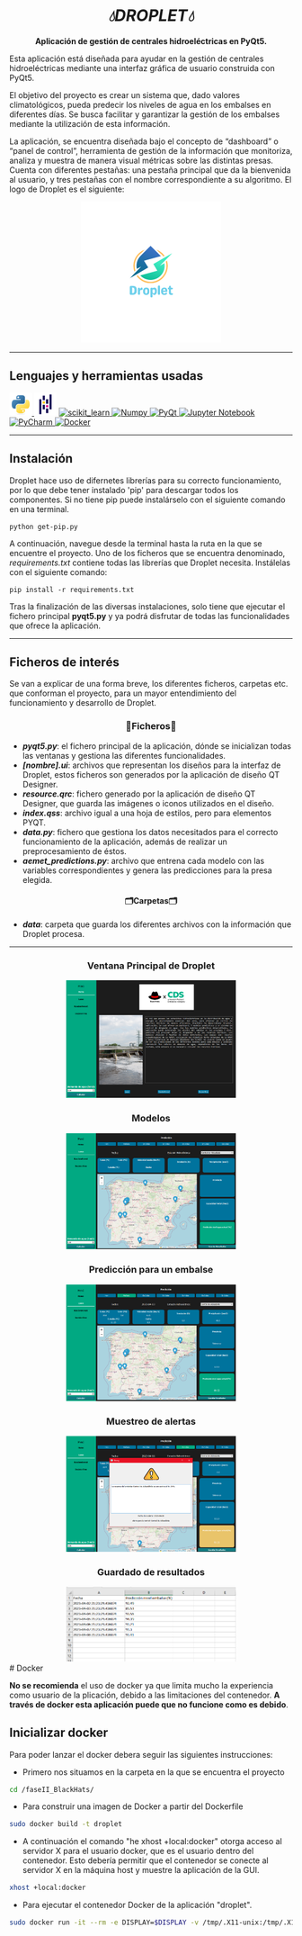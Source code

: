 
<h1 align="center"><b><i>💧DROPLET💧</i></b></h1>

<p align="center"><b>Aplicación de gestión de centrales hidroeléctricas en PyQt5.</b></p>

Esta aplicación está diseñada para ayudar en la gestión de centrales hidroeléctricas mediante una interfaz gráfica de usuario construida con PyQt5.

El objetivo del proyecto es crear un sistema que, dado valores climatológicos, pueda predecir los niveles de agua en los embalses en diferentes días.
Se busca facilitar y garantizar la gestión de los embalses mediante la utilización de esta información.

La aplicación, se encuentra diseñada bajo el concepto de “dashboard” o “panel de control”, herramienta de gestión de la información que monitoriza, analiza y muestra de manera visual métricas sobre las distintas presas.
Cuenta con diferentes pestañas: una pestaña principal que da la bienvenida al usuario, y tres pestañas con el nombre correspondiente a su algoritmo.
El logo de Droplet es el siguiente:
<div align="center">
  <img src="faseII_BlackHats/droplet_sin_fondo.png" width="250" height="250">
</div>

<hr>

<h2>Lenguajes y herramientas usadas</h2>

<a href="https://www.python.org" target="_blank"> <img src="https://raw.githubusercontent.com/devicons/devicon/master/icons/python/python-original.svg" alt="python" width="40" height="40"/> </a>
<a href="https://pandas.pydata.org/" target="_blank" rel="noreferrer"> <img src="https://raw.githubusercontent.com/devicons/devicon/2ae2a900d2f041da66e950e4d48052658d850630/icons/pandas/pandas-original.svg" alt="pandas" width="40" height="40"/></a>
<a href="https://scikit-learn.org/" target="_blank" rel="noreferrer"><a href="https://scikit-learn.org/" target="_blank" rel="noreferrer"> <img src="https://upload.wikimedia.org/wikipedia/commons/0/05/Scikit_learn_logo_small.svg" alt="scikit_learn" width="40" height="40"/> </a>
<a href="https://numpy.org" target="_blank" rel="noreferrer"><img src="https://upload.wikimedia.org/wikipedia/commons/3/31/NumPy_logo_2020.svg" alt="Numpy" width="40" height="40"/> </a>
<a href="https://riverbankcomputing.com/software/pyqt/intro" target="_blank" rel="noreferrer"><img src="https://upload.wikimedia.org/wikipedia/commons/e/e6/Python_and_Qt.svg" alt="PyQt" width="40" height="40"/> </a>
<a href="https://jupyter.org" target="_blank" rel="noreferrer"><img src="https://upload.wikimedia.org/wikipedia/commons/3/38/Jupyter_logo.svg" alt="Jupyter Notebook" width="40" height="40"/> </a>
<a href="https://www.jetbrains.com/es-es/pycharm/" target="_blank" rel="noreferrer"><img src="https://upload.wikimedia.org/wikipedia/commons/1/1d/PyCharm_Icon.svg" alt="PyCharm" width="40" height="40"/> </a>
<a href="https://www.docker.com" target="_blank" rel="noreferrer"><img src="https://1000logos.net/wp-content/uploads/2021/11/Docker-Logo-2013.png" alt="Docker" width="50" height="40"/> </a>

<hr>

<h2>Instalación</h2>

<p>Droplet hace uso de difernetes librerías para su correcto funcionamiento, por lo que debe tener instalado 'pip' para descargar todos los componentes. Si no tiene pip
puede instalárselo con el siguiente comando en una terminal.</p>

```
python get-pip.py
```

<p>A continuación, navegue desde la terminal hasta la ruta en la que se encuentre el proyecto. Uno de los ficheros que se encuentra denominado,
<i>requirements.txt</i> contiene todas las librerías que Droplet necesita. Instálelas con el siguiente comando:</p>

```
pip install -r requirements.txt
```

<p>Tras la finalización de las diversas instalaciones, solo tiene que ejecutar el fichero principal <b>pyqt5.py</b> y ya podrá disfrutar de todas las
funcionalidades que ofrece la aplicación.</p>

<hr>

<h2>Ficheros de interés</h2>
<p>Se van a explicar de una forma breve, los diferentes ficheros, carpetas etc. que conforman el proyecto, para un mayor entendimiento del funcionamiento y desarrollo
de Droplet.</p>

<h3 align="center">📑Ficheros📑</h3>

<ul>
  <li><b><i>pyqt5.py</i></b>: el fichero principal de la aplicación, dónde se inicializan todas las ventanas y gestiona las diferentes funcionalidades.</li>
  <li><b><i>[nombre].ui</i></b>: archivos que representan los diseños para la interfaz de Droplet, estos ficheros son generados por la aplicación de diseño QT Designer.</li>
  <li><b><i>resource.qrc</i></b>: fichero generado por la aplicación de diseño QT Designer, que guarda las imágenes o iconos utilizados en el diseño.</li>
  <li><b><i>index.qss</i></b>: archivo igual a una hoja de estilos, pero para elementos PYQT.</li>
  <li><b><i>data.py</i></b>: fichero que gestiona los datos necesitados para el correcto funcionamiento de la aplicación, además de realizar un preprocesamiento
  de éstos.</li>
  <li><b><i>aemet_predictions.py</i></b>: archivo que entrena cada modelo con las variables correspondientes y genera las predicciones para la presa elegida.</li>
</ul>

<h4 align="center">🗂Carpetas🗂</h4>

<ul>
  <li><b><i>data</i></b>: carpeta que guarda los diferentes archivos con la información que Droplet procesa.</li>
</ul>


<hr>

<h3 align="center">Ventana Principal de Droplet</h3>
<div align="center">
  <img src="faseII_BlackHats/imgs/home.png" alt="Ventana Principal de Droplet" width="60%" height="60%">
</div>

<h3 align="center">Modelos</h3>
<div align="center">
  <img src="faseII_BlackHats/imgs/modelo.png" alt="Ventana de un modelo" width="60%" height="60%">
</div>

<h3 align="center">Predicción para un embalse</h3>
<div align="center">
  <img src="faseII_BlackHats/imgs/dato.png" alt="Prediccion para un embalse" width="60%" height="60%">
</div>

<h3 align="center">Muestreo de alertas</h3>
<div align="center">
  <img src="faseII_BlackHats/imgs/alerta.png" alt="Alerta de la aplicación" width="60%" height="60%">
</div>

<h3 align="center">Guardado de resultados</h3>
<div align="center">
  <img src="faseII_BlackHats/imgs/csv.png" alt="Guardado de resultados en csv" width="60%" height="60%">
</div>
# Docker

**No se recomienda** el uso de docker ya que limita mucho la experiencia como usuario de la plicación, debido a las limitaciones del contenedor. **A través de docker esta aplicación puede que no funcione como es debido**.

## Inicializar docker
Para poder lanzar el docker debera seguir las siguientes instrucciones:
- Primero nos situamos en la carpeta en la que se encuentra el proyecto
```sh
cd /faseII_BlackHats/
```
- Para construir una imagen de Docker a partir del Dockerfile
```sh
sudo docker build -t droplet
```
- A continuación el comando "he xhost +local:docker" otorga acceso al servidor X para el usuario docker, que es el usuario dentro del contenedor. Esto debería permitir que el contenedor se conecte al servidor X en la máquina host y muestre la aplicación de la GUI.
```sh
xhost +local:docker
```
- Para ejecutar el contenedor Docker de la aplicación "droplet".
```sh
sudo docker run -it --rm -e DISPLAY=$DISPLAY -v /tmp/.X11-unix:/tmp/.X11-unix droplet
```
